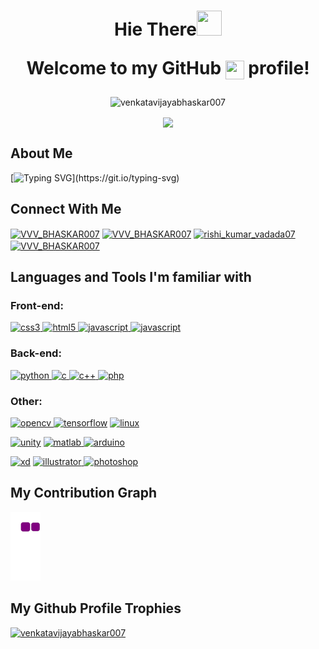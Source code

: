 <h1 align="center">Hie There<img src="https://c.tenor.com/SNL9_xhZl9oAAAAj/waving-hand-joypixels.gif" height="40" width="40"> 
<p >Welcome to my GitHub <img src="https://cdn.worldvectorlogo.com/logos/github-icon-1.svg" align="center" height="30" width="30">  profile!</p></h1>



<p align="center"> <img src="https://komarev.com/ghpvc/?username=venkatavijayabhaskar007&label=Profile%20views&color=0e75b6&style=flat" alt="venkatavijayabhaskar007"/>
</p>



<p align="center"><img align="center" src="https://csspoint101.com/wp-content/uploads/2020/10/Developer-on-laptop.gif" />
</p>

## About Me


[![Typing SVG](https://readme-typing-svg.herokuapp.com?font=verdana&color=%23FF6700&size=70&duration=3000&center=true&vCenter=true&multiline=true&width=2500&height=550&lines=Myself+Venkata+Vijaya+Bhaskar.;I'm+currently+Pursuing+B.tech+in+RGUKT-NUZVID.;I+have+kept+intrested+to+do+programming.;I+learn+new+technologies+to+keep+on+updating+myself.;I'm+currently+learning+Mern+stack.;Ask+me+about+Html+CSS+Js+Python+and+C.;THANK+YOU+.+.+.)](https://git.io/typing-svg)




## Connect With Me  

<p align="left">

  <a href = "mailto: venkaravijayabhaskarvadada007@gmail.com"><img align="center" src="https://cdn.worldvectorlogo.com/logos/official-gmail-icon-2020-.svg" alt="VVV_BHASKAR007" height="30" width="30" /></a>
<a href="https://wa.me/7993611399" target="_blank"><img align="center" src="https://upload.wikimedia.org/wikipedia/commons/thumb/1/19/WhatsApp_logo-color-vertical.svg/2048px-WhatsApp_logo-color-vertical.svg.png" alt="VVV_BHASKAR007" height="30" width="30" /></a>
<a href="https://instagram.com/rishi_kumar_vadada07" target="_new"><img align="center" src="https://user-images.githubusercontent.com/95356073/178547314-e0b97e81-de3b-4a9c-a922-97380a42d381.png" alt="rishi_kumar_vadada07" height="30" width="30" /></a>
<a href="https://www.hackerrank.com/VVV_BHASKAR007" target="_new"><img align="center" src="https://upload.wikimedia.org/wikipedia/commons/4/40/HackerRank_Icon-1000px.png" alt="VVV_BHASKAR007" height="28" width="30" /></a>

</p>


## Languages and Tools I'm familiar with


### Front-end:

<p align="left"> 
<a href="https://www.w3schools.com/w3css/" target="_blank"> <img src="https://cdn.worldvectorlogo.com/logos/css-3.svg" alt="css3" width="40" height="40"/> </a> 
<a href="https://www.w3schools.com/html/" target="_blank"> <img src="https://cdn.worldvectorlogo.com/logos/html-1.svg" alt="html5" width="40" height="40"/> </a> 
<a href="https://www.w3schools.com/js/" target="_blank"> <img src="https://cdn.worldvectorlogo.com/logos/logo-javascript.svg" alt="javascript" width="40" height="40"/> </a> 
<a href="https://www.w3schools.com/react/" target="_blank"> <img src="https://cdn.worldvectorlogo.com/logos/react-2.svg" alt="javascript" width="40" height="40"/></a>

  
  
### Back-end: 


<a href="https://www.python.org" target="_blank" > <img src="https://cdn.worldvectorlogo.com/logos/python-5.svg" alt="python" width="40" height="40"/> </a>
<a href="https://www.cprogramming.com/" target="_new"> <img src="https://cdn.worldvectorlogo.com/logos/c-1.svg" alt="c" width="40" height="40"/> </a> 
<a href="https://www.cprogramming.com/" target="_new"> <img src="https://cdn.worldvectorlogo.com/logos/c.svg" alt="c++" width="40" height="40"/> </a> 
<a href="https://www.php.net" target="_blank"> <img src="https://cdn.worldvectorlogo.com/logos/php-1.svg" alt="php" width="40" height="40"/> </a>                   



### Other:

<a href="https://opencv.org/" target="_blank" > <img src="https://upload.wikimedia.org/wikipedia/commons/thumb/3/32/OpenCV_Logo_with_text_svg_version.svg/487px-OpenCV_Logo_with_text_svg_version.svg.png?20130608172504" alt="opencv" width="40" height="40"/> </a> 
<a href="https://www.tensorflow.org" target="_blank"><img src="https://cdn.worldvectorlogo.com/logos/tensorflow-2.svg" alt="tensorflow" width="40" height="40"/></a>
<a href="https://www.linux.org/" target="_blank"> <img src="https://cdn.worldvectorlogo.com/logos/linux-tux-1.svg" alt="linux" width="40" height="40"/> </a>
<p>
<a href="https://unity.com/" target="_blank" > <img src="https://cdn.worldvectorlogo.com/logos/unity-69.svg" alt="unity" width="40" height="40"/></a>               
<a href="https://www.mathworks.com/" target="_blank"> <img src="https://upload.wikimedia.org/wikipedia/commons/thumb/2/21/Matlab_Logo.png/667px-Matlab_Logo.png" alt="matlab" width="40" height="40"/> </a> 
<a href="https://www.arduino.cc/" target="blank"> <img src="https://cdn.worldvectorlogo.com/logos/arduino-1.svg" alt="arduino" width="40" height="40"/> </a>
</p>
<p>
<a href="https://www.adobe.com/products/xd.html" target="_blank"><img src="https://cdn.worldvectorlogo.com/logos/adobe-xd.svg" alt="xd" width="40" height="40"/></a> 
<a href="https://helpx.adobe.com/in/illustrator/tutorials.html" target="_blank"> <img src="https://cdn.worldvectorlogo.com/logos/adobe-illustrator-cc-2019.svg" alt="illustrator" width="40" height="40"/> </a> 
<a href="https://www.photoshop.com/en" target="_blank"><img src="https://cdn.worldvectorlogo.com/logos/photoshop-cc-6.svg" alt="photoshop"width="40"height="40"/></a> 
 
</p>
</p>


## My Contribution Graph


![snake gif](https://github.com/VenkataVijayaBhaskar007/VenkataVijayaBhaskar007/blob/output/github-contribution-grid-snake.gif)



## My Github Profile Trophies


<p align="left"> <a href="https://github.com/ryo-ma/github-profile-trophy"><img src="https://github-profile-trophy.vercel.app/?username=venkatavijayabhaskar007" alt="venkatavijayabhaskar007" /></a> </p>
